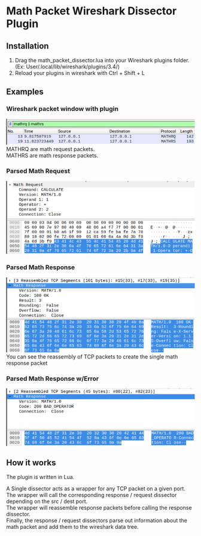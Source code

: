 # Math Packet Wireshark Dissector Plugin

## Installation
1. Drag the math_packet_dissector.lua into your Wireshark plugins folder. (Ex: User/.local/lib/wireshark/plugins/3.4/)
2. Reload your plugins in wireshark with Ctrl + Shift + L

## Examples
### Wireshark packet window with plugin
![Packet Window](images/packetwindow.png?raw=true "Wireshark packet window with plugin") </br>
MATHRQ are math request packets. </br>
MATHRS are math response packets.

### Parsed Math Request
![Math Request](images/mathrequest.png?raw=true "Parsed Math Request")

### Parsed Math Response
![Math Response](images/mathresponse.png?raw=true "Parsed Math Response") </br>
You can see the reassembly of TCP packets to create the single math response packet

### Parsed Math Response w/Error
![Math Error Response](images/matherror.png?raw=true "Parsed Math Response w/Error")

## How it works
The plugin is written in Lua.

A Single dissector acts as a wrapper for any TCP packet on a given port. </br>
The wrapper will call the corresponding response / request dissector depending on the src / dest port. </br>
The wrapper will reassemble response packets before calling the response dissector. </br>
Finally, the response / request dissectors parse out information about the math packet and add them to the wireshark data tree.
